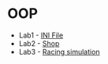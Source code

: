 # OOP
<ul>
<li>Lab1 - <a href="https://github.com/Barabasheks/OOP/tree/master/lab1/src/com/company">INI File</a></li>
<li>Lab2 - <a href="https://github.com/Barabasheks/OOP/tree/master/lab2/src/com/company">Shop</a></li>
<li>Lab3 - <a href="https://github.com/Barabasheks/OOP/tree/master/lab3/src/com/company">Racing simulation</a></li>
</ul>
